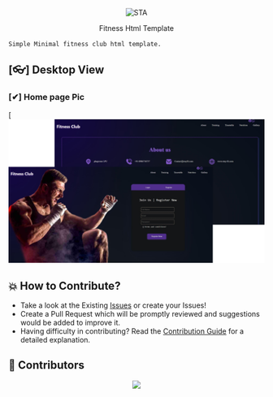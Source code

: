 
<p align="center">
  <img src="https://github.com/Sd-Shivam/Fitness_Club-Template/blob/main/backend/static/logo.png?raw=true" alt="STA" width="240" />

  <p align="center">Fitness Html Template </p>
</p>

  ```
  Simple Minimal fitness club html template.
  ```


## [👓]  Desktop View

### [✔] Home page Pic
[![Home page](https://raw.githubusercontent.com/Sd-Shiivam/Fitness_Club-Template/master/statics/readme.png)


   
## <a name='how-to-contribute'>💥 How to Contribute?</a>

- Take a look at the Existing [Issues](https://github.com/Sd-Shiivam/Fitness_Club-Template/issues) or create your Issues!
- Create a Pull Request which will be promptly reviewed and suggestions would be added to improve it.
- Having difficulty in contributing? Read the [Contribution Guide](https://github.com/Sd-Shiivam/Fitness_Club-Template/blob/main/CONTRIBUTING.md) for a detailed explanation.

## <a name='contributors'>👥 Contributors</a>

<a href="https://github.com/Sd-Shiivam/Fitness_Club-Template/graphs/contributors">
    <p align="center" >
        <img src="https://contrib.rocks/image?repo=Sd-Shiivam/Fitness_Club-Template" />
    </p>
</a>
